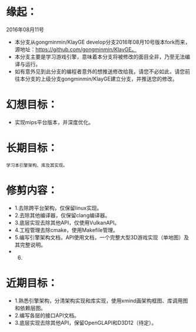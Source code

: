 # 缘起：
2016年08月11号
* 	本分支从gongminmin/KlayGE develop分支2016年08月10号版本fork而来，源地址：https://github.com/gongminmin/KlayGE。
* 	本分支主要是学习游戏引擎，意味着本分支将被修改的面目全非，乃至无法编译与运行。
* 	如有意外见到此分支的编程者意外的想推送修改给我，请您不必如此，请您前往本分支的上级分支gongminmin/KlayGE建立分支，并推送您的修改。

# 幻想目标：
* 	实现mips平台版本，并深度优化。

# 长期目标：
	学习本引擎架构、库及其实现。
	
# 修剪内容：
* 	1.去除跨平台架构，仅保留linux实现。
* 	2.去除其他编译器，仅保留clang编译器。
* 	3.底层实现去除其他API，仅使用VulkanAPI。
* 	4.工程管理去除cmake，使用Makefile管理。
* 	5.编写引擎架构文档，API使用文档，一个完整大型3D游戏实现（单地图）及其完整说明。
* 	6.

# 近期目标：
* 	1.熟悉引擎架构，分清架构实现和库实现，使用xmind画架构框图、库调用图和依赖层图。
* 	2.编写各层的接口API文档。
* 	3.底层实现去除其他API，保留OpenGLAPI和D3D12（待定）。
	
